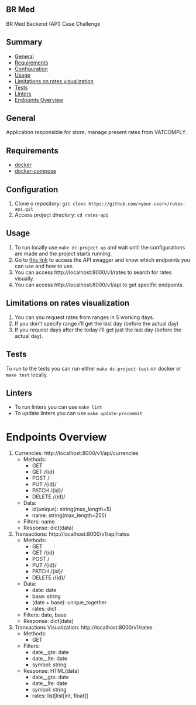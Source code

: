 ## BR Med

BR Med Backend (API) Case Challenge

## Summary

- [General](#general)
- [Requirements](#requirements)
- [Configuration](#configuration)
- [Usage](#usage)
- [Limitations on rates visualization](#limitations-on-rates-visualization)
- [Tests](#tests)
- [Linters](#linters)
- [Endpoints Overview](#endpoints-overview)

## General

Application responsible for store, manage present rates from VATCOMPLY.

## Requirements

* [docker](https://docs.docker.com/engine/install/)
* [docker-compose](https://docs.docker.com/compose/install/)

## Configuration

1. Clone o repository: `git clone https://github.com/<your-user>/rates-api.git`
2. Access project directory: `cd rates-api`

## Usage

1. To run locally use `make dc-project-up` and wait until the configurations are made and the project starts running.
2. Go to [this link](http://localhost:8000/swagger) to access the API swagger and know which endpoints you can use and how to use.
3. You can access http://localhost:8000/v1/rates to search for rates visually.
3. You can access http://localhost:8000/v1/api to get specific endpoints.

## Limitations on rates visualization

1. You can you request rates from ranges in 5 working days.
2. If you don't specify range i'll get the last day (before the actual day)
3. If you request days after the today i'll get just the last day (before the actual day).

## Tests

To run to the tests you can run either `make dc-project-test` on docker or `make test` locally.

## Linters

- To run linters you can use `make lint`
- To update linters you can use `make update-precommit`

# Endpoints Overview

1. Currencies: http://localhost:8000/v1/api/currencies
    - Methods:
        - GET
        - GET /{id}
        - POST /
        - PUT /{id}/
        - PATCH /{id}/
        - DELETE /{id}/
    - Data:
        - id(unique): string(max_length=5)
        - name: string(max_length=255)
    - Filters: name
    - Response: dict(data)
2. Transactions: http://localhost:8000/v1/api/rates
    - Methods:
        - GET
        - GET /{id}
        - POST /
        - PUT /{id}/
        - PATCH /{id}/
        - DELETE /{id}/
    - Data:
        - date: date
        - base: string
        - (date + base): unique_together
        - rates: dict
    - Filters: date, base
    - Response: dict(data)
3. Transactions Visualization: http://localhost:8000/v1/rates
    - Methods:
        - GET
    - Filters:
        - date__gte: date
        - date__lte: date
        - symbol: string
    - Response: HTML(data)
        - date__gte: date
        - date__lte: date
        - symbol: string
        - rates: list[list[int, float]]
